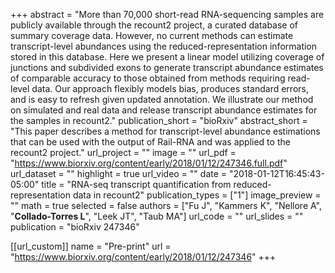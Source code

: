 +++
abstract = "More than 70,000 short-read RNA-sequencing samples are publicly available through the recount2 project, a curated database of summary coverage data. However, no current methods can estimate transcript-level abundances using the reduced-representation information stored in this database. Here we present a linear model utilizing coverage of junctions and subdivided exons to generate transcript abundance estimates of comparable accuracy to those obtained from methods requiring read-level data. Our approach flexibly models bias, produces standard errors, and is easy to refresh given updated annotation. We illustrate our method on simulated and real data and release transcript abundance estimates for the samples in recount2."
publication_short = "bioRxiv"
abstract_short = "This paper describes a method for transcript-level abundance estimations that can be used with the output of Rail-RNA and was applied to the recount2 project."
url_project = ""
image = ""
url_pdf = "https://www.biorxiv.org/content/early/2018/01/12/247346.full.pdf"
url_dataset = ""
highlight = true
url_video = ""
date = "2018-01-12T16:45:43-05:00"
title = "RNA-seq transcript quantification from reduced-representation data in recount2"
publication_types = ["1"]
image_preview = ""
math = true
selected = false
authors = ["Fu J", "Kammers K", "Nellore A", "__Collado-Torres L__", "Leek JT", "Taub MA"]
url_code = ""
url_slides = ""
publication = "bioRxiv 247346"

[[url_custom]]
    name = "Pre-print"
    url = "https://www.biorxiv.org/content/early/2018/01/12/247346"
+++

